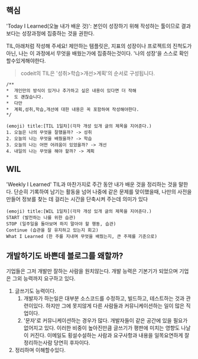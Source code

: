 ## 핵심
'Today I Learned(오늘 내가 배운 것)': 본인이 성장하기 위해 작성하는 툴이므로 결과보다는 성장과정에 집중하는 것을 권한다.

TIL,아래처럼 작성해 주세요!
제안하는 템플릿은, 지표의 성장이나 프로젝트의 진척도가 아닌, 나는 이 과정에서 무엇을 배웠는가에 집중하는것이다. '나의 성장'을 스스로 확인할수있게해야한다.
> codeit의 TIL은 '성취>학습>개선>계획'의 순서로 구성됩니다.

```TIL
/** 
*  개인만의 방식이 있거나 추가하고 싶은 내용이 있다면 더 작해
*  도 괜찮습니다.
*  다만
*  계획,성취,학습,개선에 대한 내용은 꼭 포함하여 작성해야한다.
*/

(emoji) title:[TIL 1일차](각자 개성 있개 글의 제목을 지어준다.)
1. 오늘은 나의 무엇을 잘했을까? -> 성취
2. 오늘의 나는 무엇을 배웠을까? -> 학습
3. 오늘의 나는 어떤 어려움이 있었을까? -> 개선
4. 내일의 나는 무엇을 해야 할까? -> 계획
```

## WIL
'Weekly I Learned' TIL과 마찬가지로 주간 동안 내가 배운 것을 정리하는 것을 말한다. 단순히 기록하여 남기는 활동을 넘어 나중에 같은 문제를 맞이했을때, 나만의 사전을 만들어 정보를 찾는 데 걸리는 시간을 단축시켜 주는데 의미가 있다

```WIL
(emoji) title:[WIL 1일차](각자 개성 있개 글의 제목을 지어준다.)
START (발전하는 나를 위한 습관)
STOP (일주일을 돌아보며 하지 말아야 할 행동, 습관)
Continue (습관을 잘 유지하고 있는지 회고)
What I Learned (한 주를 지내며 무엇을 배웠는지, 큰 주제를 기준으로)
```

## 개발하기도 바쁜데 블로그를 왜할까?
기업들은 그저 개발만 잘하는 사람을 원치않는다. 개발 능력은 기본기가 되었으며 기업은 그외 능력까지 요구하고 있다.

1. 글쓰기도 능력이다. 
	1. 개발자가 하는일은 대부분 소스코드를 수정하고, 빌드하고, 테스트하는 것과 관련이있다. 하지만 그에 못지않게 다른 사람들과 커뮤니케이션하는 일이 많은 직업이다.
	2. '문자'로 커뮤니케이션하는 경우가 많다. 개발자들이 같은 공간에 있을 필요가 없어지고 있다. 이러한 비중이 높아진만큼 글쓰기가 평판에 미치는 영향도 나날이 커진다. 이메일도 횡설수설하는 사람과 요구사항과 내용을 일목요연하게 잘 정리하는사람 당연히 후자이다.
2. 정리하며 이해할수있다.